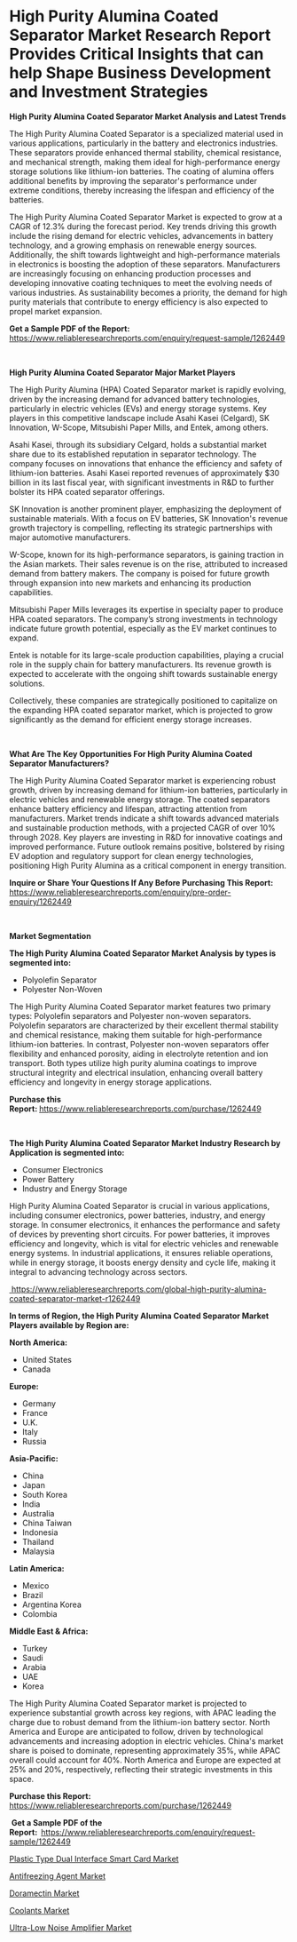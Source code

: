 <p><h1>High Purity Alumina Coated Separator Market Research Report Provides Critical Insights that can help Shape Business Development and Investment Strategies</h1></p><p><strong>High Purity Alumina Coated Separator Market Analysis and Latest Trends</strong></p>
<p><p>The High Purity Alumina Coated Separator is a specialized material used in various applications, particularly in the battery and electronics industries. These separators provide enhanced thermal stability, chemical resistance, and mechanical strength, making them ideal for high-performance energy storage solutions like lithium-ion batteries. The coating of alumina offers additional benefits by improving the separator's performance under extreme conditions, thereby increasing the lifespan and efficiency of the batteries.</p><p>The High Purity Alumina Coated Separator Market is expected to grow at a CAGR of 12.3% during the forecast period. Key trends driving this growth include the rising demand for electric vehicles, advancements in battery technology, and a growing emphasis on renewable energy sources. Additionally, the shift towards lightweight and high-performance materials in electronics is boosting the adoption of these separators. Manufacturers are increasingly focusing on enhancing production processes and developing innovative coating techniques to meet the evolving needs of various industries. As sustainability becomes a priority, the demand for high purity materials that contribute to energy efficiency is also expected to propel market expansion.</p></p>
<p><strong>Get a Sample PDF of the Report:&nbsp;</strong> <a href="https://www.reliableresearchreports.com/enquiry/request-sample/1262449?utm_campaign=115&utm_medium=2&utm_source=Github&utm_content=ia&utm_term=10122024&utm_id=high-purity-alumina-coated-separator">https://www.reliableresearchreports.com/enquiry/request-sample/1262449</a></p>
<p>&nbsp;</p>
<p><strong>High Purity Alumina Coated Separator Major Market Players</strong></p>
<p><p>The High Purity Alumina (HPA) Coated Separator market is rapidly evolving, driven by the increasing demand for advanced battery technologies, particularly in electric vehicles (EVs) and energy storage systems. Key players in this competitive landscape include Asahi Kasei (Celgard), SK Innovation, W-Scope, Mitsubishi Paper Mills, and Entek, among others.</p><p>Asahi Kasei, through its subsidiary Celgard, holds a substantial market share due to its established reputation in separator technology. The company focuses on innovations that enhance the efficiency and safety of lithium-ion batteries. Asahi Kasei reported revenues of approximately $30 billion in its last fiscal year, with significant investments in R&D to further bolster its HPA coated separator offerings.</p><p>SK Innovation is another prominent player, emphasizing the deployment of sustainable materials. With a focus on EV batteries, SK Innovation's revenue growth trajectory is compelling, reflecting its strategic partnerships with major automotive manufacturers.</p><p>W-Scope, known for its high-performance separators, is gaining traction in the Asian markets. Their sales revenue is on the rise, attributed to increased demand from battery makers. The company is poised for future growth through expansion into new markets and enhancing its production capabilities.</p><p>Mitsubishi Paper Mills leverages its expertise in specialty paper to produce HPA coated separators. The company’s strong investments in technology indicate future growth potential, especially as the EV market continues to expand.</p><p>Entek is notable for its large-scale production capabilities, playing a crucial role in the supply chain for battery manufacturers. Its revenue growth is expected to accelerate with the ongoing shift towards sustainable energy solutions.</p><p>Collectively, these companies are strategically positioned to capitalize on the expanding HPA coated separator market, which is projected to grow significantly as the demand for efficient energy storage increases.</p></p>
<p>&nbsp;</p>
<p><strong>What Are The Key Opportunities For High Purity Alumina Coated Separator Manufacturers?</strong></p>
<p><p>The High Purity Alumina Coated Separator market is experiencing robust growth, driven by increasing demand for lithium-ion batteries, particularly in electric vehicles and renewable energy storage. The coated separators enhance battery efficiency and lifespan, attracting attention from manufacturers. Market trends indicate a shift towards advanced materials and sustainable production methods, with a projected CAGR of over 10% through 2028. Key players are investing in R&D for innovative coatings and improved performance. Future outlook remains positive, bolstered by rising EV adoption and regulatory support for clean energy technologies, positioning High Purity Alumina as a critical component in energy transition.</p></p>
<p><strong>Inquire or Share Your Questions If Any Before Purchasing This Report:</strong> <a href="https://www.reliableresearchreports.com/enquiry/pre-order-enquiry/1262449?utm_campaign=115&utm_medium=2&utm_source=Github&utm_content=ia&utm_term=10122024&utm_id=high-purity-alumina-coated-separator">https://www.reliableresearchreports.com/enquiry/pre-order-enquiry/1262449</a></p>
<p>&nbsp;</p>
<p><strong>Market Segmentation</strong></p>
<p><strong>The High Purity Alumina Coated Separator Market Analysis by types is segmented into:</strong></p>
<p><ul><li>Polyolefin Separator</li><li>Polyester Non-Woven</li></ul></p>
<p><p>The High Purity Alumina Coated Separator market features two primary types: Polyolefin separators and Polyester non-woven separators. Polyolefin separators are characterized by their excellent thermal stability and chemical resistance, making them suitable for high-performance lithium-ion batteries. In contrast, Polyester non-woven separators offer flexibility and enhanced porosity, aiding in electrolyte retention and ion transport. Both types utilize high purity alumina coatings to improve structural integrity and electrical insulation, enhancing overall battery efficiency and longevity in energy storage applications.</p></p>
<p><strong>Purchase this Report:&nbsp;</strong><a href="https://www.reliableresearchreports.com/purchase/1262449?utm_campaign=115&utm_medium=2&utm_source=Github&utm_content=ia&utm_term=10122024&utm_id=high-purity-alumina-coated-separator">https://www.reliableresearchreports.com/purchase/1262449</a></p>
<p>&nbsp;</p>
<p><strong>The High Purity Alumina Coated Separator Market Industry Research by Application is segmented into:</strong></p>
<p><ul><li>Consumer Electronics</li><li>Power Battery</li><li>Industry and Energy Storage</li></ul></p>
<p><p>High Purity Alumina Coated Separator is crucial in various applications, including consumer electronics, power batteries, industry, and energy storage. In consumer electronics, it enhances the performance and safety of devices by preventing short circuits. For power batteries, it improves efficiency and longevity, which is vital for electric vehicles and renewable energy systems. In industrial applications, it ensures reliable operations, while in energy storage, it boosts energy density and cycle life, making it integral to advancing technology across sectors.</p></p>
<p><a href="https://www.reliableresearchreports.com/global-high-purity-alumina-coated-separator-market-r1262449?utm_campaign=115&utm_medium=2&utm_source=Github&utm_content=ia&utm_term=10122024&utm_id=high-purity-alumina-coated-separator">&nbsp;https://www.reliableresearchreports.com/global-high-purity-alumina-coated-separator-market-r1262449</a></p>
<p><strong>In terms of Region, the High Purity Alumina Coated Separator Market Players available by Region are:</strong></p>
<p>
    <p> <strong> North America: </strong>
        <ul>
            <li>United States</li>
            <li>Canada</li>
        </ul>
        </p> 
    <p> <strong> Europe: </strong>
        <ul>
            <li>Germany</li>
            <li>France</li>
            <li>U.K.</li>
            <li>Italy</li>
            <li>Russia</li>
        </ul>
        </p> 
    <p> <strong> Asia-Pacific: </strong>
        <ul>
            <li>China</li>
            <li>Japan</li>
            <li>South Korea</li>
            <li>India</li>
            <li>Australia</li>
            <li>China Taiwan</li>
            <li>Indonesia</li>
            <li>Thailand</li>
            <li>Malaysia</li>
        </ul>
        </p> 
    <p> <strong> Latin America: </strong>
        <ul>
            <li>Mexico</li>
            <li>Brazil</li>
            <li>Argentina Korea</li>
            <li>Colombia</li>
        </ul>
        </p> 
    <p> <strong> Middle East & Africa: </strong>
        <ul>
            <li>Turkey</li>
            <li>Saudi</li>
            <li>Arabia</li>
            <li>UAE</li>
            <li>Korea</li>
        </ul>
    </p>
    </p>
<p><p>The High Purity Alumina Coated Separator market is projected to experience substantial growth across key regions, with APAC leading the charge due to robust demand from the lithium-ion battery sector. North America and Europe are anticipated to follow, driven by technological advancements and increasing adoption in electric vehicles. China's market share is poised to dominate, representing approximately 35%, while APAC overall could account for 40%. North America and Europe are expected at 25% and 20%, respectively, reflecting their strategic investments in this space.</p></p>
<p><strong>Purchase this Report: </strong><a href="https://www.reliableresearchreports.com/purchase/1262449?utm_campaign=115&utm_medium=2&utm_source=Github&utm_content=ia&utm_term=10122024&utm_id=high-purity-alumina-coated-separator">https://www.reliableresearchreports.com/purchase/1262449</a></p>
<p>&nbsp;<strong>Get a Sample PDF of the Report:&nbsp;&nbsp;</strong><a href="https://www.reliableresearchreports.com/enquiry/request-sample/1262449?utm_campaign=115&utm_medium=2&utm_source=Github&utm_content=ia&utm_term=10122024&utm_id=high-purity-alumina-coated-separator">https://www.reliableresearchreports.com/enquiry/request-sample/1262449</a></p>
<p><strong></strong></p>
<p><p><a href="https://github.com/gerdabatiskzv9/Market-Research-Report-List-1/blob/main/plastic-type-dual-interface-smart-card-market.md?utm_campaign=115&utm_medium=2&utm_source=Github&utm_content=ia&utm_term=10122024&utm_id=high-purity-alumina-coated-separator">Plastic Type Dual Interface Smart Card Market</a></p><p><a href="https://www.linkedin.com/pulse/antifreezing-agent-market-trendssector-overview-andmarket-size-h8ilc?utm_campaign=115&utm_medium=2&utm_source=Github&utm_content=ia&utm_term=10122024&utm_id=high-purity-alumina-coated-separator">Antifreezing Agent Market</a></p><p><a href="https://www.linkedin.com/pulse/c-hannibex-sqmmf?utm_campaign=115&utm_medium=2&utm_source=Github&utm_content=ia&utm_term=10122024&utm_id=high-purity-alumina-coated-separator">Doramectin Market</a></p><p><a href="https://www.linkedin.com/pulse/c-hannibex-sqmmf?utm_campaign=115&utm_medium=2&utm_source=Github&utm_content=ia&utm_term=10122024&utm_id=high-purity-alumina-coated-separator">Coolants Market</a></p><p><a href="https://github.com/JakirUddin651/Market-Research-Report-List-1/blob/main/ultra-low-noise-amplifier-market.md?utm_campaign=115&utm_medium=2&utm_source=Github&utm_content=ia&utm_term=10122024&utm_id=high-purity-alumina-coated-separator">Ultra-Low Noise Amplifier Market</a></p></p>